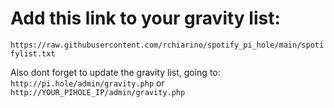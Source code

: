 # Add this link to your gravity list:

`https://raw.githubusercontent.com/rchiarino/spotify_pi_hole/main/spotifylist.txt`

Also dont forget to update the gravity list, going to:
`http://pi.hole/admin/gravity.php` or `http://YOUR_PIHOLE_IP/admin/gravity.php`
